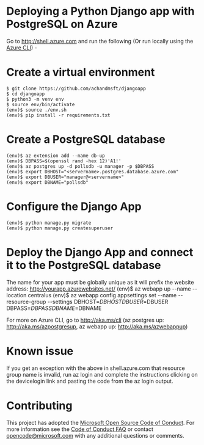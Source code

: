 # Deploying a Python Django app with PostgreSQL on Azure
Go to http://shell.azure.com and run the following (Or run locally using the [Azure CLI](http://aka.ms/cli)) -  

# Create a virtual environment    
    $ git clone https://github.com/achandmsft/djangoapp
    $ cd djangoapp
    $ python3 -m venv env
    $ source env/bin/activate
    (env)$ source ./env.sh
    (env)$ pip install -r requirements.txt

# Create a PostgreSQL database    
    (env)$ az extension add --name db-up
    (env)$ DBPASS=$(openssl rand -hex 12)'A1!'
    (env)$ az postgres up -d pollsdb -u manager -p $DBPASS
    (env)$ export DBHOST="<servername>.postgres.database.azure.com"
    (env)$ export DBUSER="manager@<servername>"
    (env)$ export DBNAME="pollsdb"

# Configure the Django App   
    (env)$ python manage.py migrate
    (env)$ python manage.py createsuperuser

# Deploy the Django App and connect it to the PostgreSQL database     
The name for your app must be globally unique as it will prefix the website address: http://yourapp.azurewebsites.net/ 
    (env)$ az webapp up --name <enter a unique name for your app> --location centralus
    (env)$ az webapp config appsettings set --name <from above> --resource-group <from above> --settings DBHOST=$DBHOST DBUSER=$DBUSER DBPASS=$DBPASS DBNAME=$DBNAME 

For more on Azure CLI, go to http://aka.ms/cli (az postgres up: http://aka.ms/azpostgresup, az webapp up: http://aka.ms/azwebappup)

# Known issue
If you get an exception with the above in shell.azure.com that resource group name is invalid, run az login and complete the instructions clicking on the devicelogin link and pasting the code from the az login output.

# Contributing
This project has adopted the [Microsoft Open Source Code of Conduct](https://opensource.microsoft.com/codeofconduct/). For more information see the [Code of Conduct FAQ](https://opensource.microsoft.com/codeofconduct/faq/) or contact [opencode@microsoft.com](mailto:opencode@microsoft.com) with any additional questions or comments.

